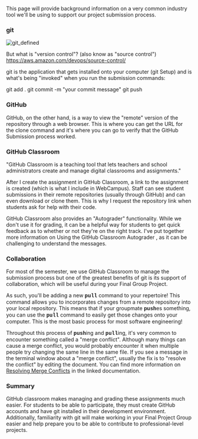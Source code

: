 <p>This page will provide background information on a very common industry tool we'll be using to support our project submission process.</p>

<h3>git</h3>

![git_defined](https://github.com/user-attachments/assets/f3581fd2-d71e-4f60-8580-89ec393ba9d7)

But what is "version control"? (also know as "source control") https://aws.amazon.com/devops/source-control/

git is the application that gets installed onto your computer (git Setup) and is what's being "invoked" when you run the submission commands:

git add .
git commit -m "your commit message"
git push

<h3>GitHub</h3>

GitHub, on the other hand, is a way to view the "remote" version of the repository through a web browser. This is where you can get the URL for the clone command and it's where you can go to verify that the GitHub Submission process worked.

<h3>GitHub Classroom</h3>

"GitHub Classroom is a teaching tool that lets teachers and school administrators create and manage digital classrooms and assignments."

After I create the assignment in GitHub Classroom, a link to the assignment is created (which is what I include in WebCampus). Staff can see student submissions in their remote repositories (usually through GitHub) and can even download or clone them. This is why I request the repository link when students ask for help with their code.

GitHub Classroom also provides an "Autograder" functionality. While we don't use it for grading, it can be a helpful way for students to get quick feedback as to whether or not they're on the right track. I've put together more information on Using the GitHub Classroom Autograder , as it can be challenging to understand the messages.

<h3>Collaboration</h3>

For most of the semester, we use GitHub Classroom to manage the submission process but one of the greatest benefits of git is its support of collaboration, which will be useful during your Final Group Project. 

As such, you'll be adding a new <strong><span style="font-family: 'courier new', courier;">pull</span></strong> command to your repertoire! This command allows you to incorporates changes from a remote repository into your local repository. This means that if your groupmate <strong><span style="font-family: 'courier new', courier;">push</span></strong>es something, you can use the <strong><span style="font-family: 'courier new', courier;">pull</span></strong> command to easily get those changes onto your computer. This is the most basic process for most software engineering!

Throughout this process of <strong><span style="font-family: 'courier new', courier;">push</span></strong>ing and <strong><span style="font-family: 'courier new', courier;">pull</span></strong>ing, it's very common to encounter something called a "merge conflict". Although many things can cause a merge conflict, you would probably encounter it when multiple people try changing the same line in the same file. If you see a message in the terminal window about a "merge conflict", usually the fix is to "resolve the conflict" by editing the document. You can find more information on <a title="Resolving Merge Conflicts" href="https://docs.github.com/en/pull-requests/collaborating-with-pull-requests/addressing-merge-conflicts/resolving-a-merge-conflict-using-the-command-line">Resolving Merge Conflicts</a> in the linked documentation.

<h3>Summary</h3>

GitHub classroom makes managing and grading these assignments much easier. For students to be able to participate, they must create GitHub accounts and have git installed in their development environment. Additionally, familiarity with git will make working in your Final Project Group easier and help prepare you to be able to contribute to professional-level projects.
